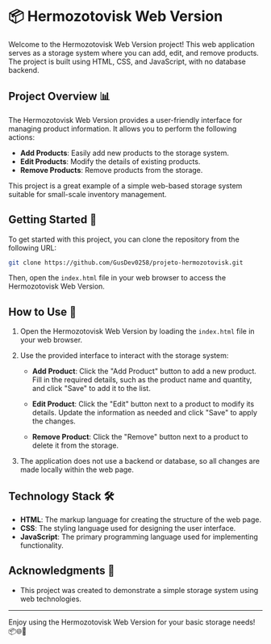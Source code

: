 # 📦 Hermozotovisk Web Version

Welcome to the Hermozotovisk Web Version project! This web application serves as a storage system where you can add, edit, and remove products. The project is built using HTML, CSS, and JavaScript, with no database backend.

## Project Overview 📊

The Hermozotovisk Web Version provides a user-friendly interface for managing product information. It allows you to perform the following actions:

- **Add Products**: Easily add new products to the storage system.
- **Edit Products**: Modify the details of existing products.
- **Remove Products**: Remove products from the storage.

This project is a great example of a simple web-based storage system suitable for small-scale inventory management.

## Getting Started 🚀

To get started with this project, you can clone the repository from the following URL:

```bash
git clone https://github.com/GusDev0258/projeto-hermozotovisk.git
```

Then, open the `index.html` file in your web browser to access the Hermozotovisk Web Version.

## How to Use 🧭

1. Open the Hermozotovisk Web Version by loading the `index.html` file in your web browser.

2. Use the provided interface to interact with the storage system:

   - **Add Product**: Click the "Add Product" button to add a new product. Fill in the required details, such as the product name and quantity, and click "Save" to add it to the list.

   - **Edit Product**: Click the "Edit" button next to a product to modify its details. Update the information as needed and click "Save" to apply the changes.

   - **Remove Product**: Click the "Remove" button next to a product to delete it from the storage.

3. The application does not use a backend or database, so all changes are made locally within the web page.

## Technology Stack 🛠️

- **HTML**: The markup language for creating the structure of the web page.
- **CSS**: The styling language used for designing the user interface.
- **JavaScript**: The primary programming language used for implementing functionality.

## Acknowledgments 🙏

- This project was created to demonstrate a simple storage system using web technologies.

---

Enjoy using the Hermozotovisk Web Version for your basic storage needs! 📦🌐🛒
